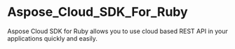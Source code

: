 Aspose_Cloud_SDK_For_Ruby
=========================

Aspose Cloud SDK for Ruby allows you to use cloud based REST API in your applications quickly and easily. 